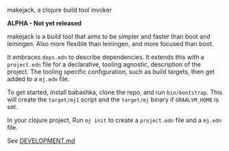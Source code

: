 makejack, a clojure build tool invoker

**ALPHA - Not yet released**

makejack is a build tool that aims to be simpler and faster than boot
and leiningen.  Also more flexible than leiningen, and more focused than
boot.

It embraces `deps.edn` to describe dependencies.  It extends this with a
`project.edn` file for a declarative, tooling agnostic, description of the
project.  The tooling specific configuration, such as build targets,
then get added to a `mj.edn` file.

To get started, install babashka, clone the repo, and run
`bin/bootstrap`.  This will create the `target/mj1` script and the
`target/mj` binary if `GRAALVM_HOME` is set.

In your clojure project, Run `mj init` to create a `project.edn` file
and a `mj.edn` file.


See [DEVELOPMENT.md](docs/DEVELOPMENT.md)
